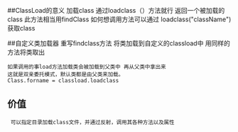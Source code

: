 ##ClassLoad的意义
    加载class   通过loadclass（）方法就行  返回一个被加载的class
     此方法相当用findClass  如何想调用方法可以通过
     loadclass("className")获取class

##自定义类加载器
    重写findclass方法  将类加载到自定义的classload中  用同样的
    方法将类取出  
    
    如果调用的事load方法加载类会被加载到父类中 再从父类中拿出来
    这就是双亲委托模式，默认类都是由父类来加载。
    Class.forname = classload.loadclass
    
## 价值 
     可以指定目录加载class文件，并通过反射，调用其各种方法以及属性
     
     
    